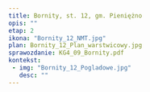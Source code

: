 ```yaml
---
title: Bornity, st. 12, gm. Pieniężno
opis: ""
etap: 2
ikona: "Bornity_12_NMT.jpg"
plan: Bornity_12_Plan_warstwicowy.jpg
sprawozdanie: KG4_09_Bornity.pdf
kontekst:
 - img: "Bornity_12_Pogladowe.jpg"
   desc: ""
---
```

